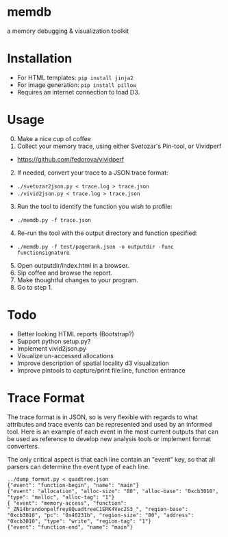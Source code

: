 memdb
=====

a memory debugging &amp; visualization toolkit

Installation
=====
 * For HTML templates: `pip install jinja2`
 * For image generation: `pip install pillow`
 * Requires an internet connection to load D3.

Usage
=====
0. Make a nice cup of coffee
1. Collect your memory trace, using either Svetozar's Pin-tool, or Vividperf
 * https://github.com/fedorova/vividperf
2. If needed, convert your trace to a JSON trace format:
 * `./svetozar2json.py < trace.log > trace.json`
 * `./vivid2json.py < trace.log > trace.json`
3. Run the tool to identify the function you wish to profile: 
 * `./memdb.py -f trace.json`
4. Re-run the tool with the output directory and function specified: 
 * `./memdb.py -f test/pagerank.json -o outputdir -func functionsignature`
5. Open outputdir/index.html in a browser.
6. Sip coffee and browse the report.
7. Make thoughtful changes to your program.
8. Go to step 1.

Todo
====
 * Better looking HTML reports (Bootstrap?)
 * Support python setup.py?
 * Implement vivid2json.py
 * Visualize un-accessed allocations
 * Improve description of spatial locality d3 visualization
 * Improve pintools to capture/print file:line, function entrance


Trace Format
====
The trace format is in JSON, so is very flexible with regards to what attributes and trace events can be represented and used by an informed tool. Here is an example of each event in the most current outputs that can be used as reference to develop new analysis tools or implement format converters.

The only critical aspect is that each line contain an "event" key, so that all parsers can determine the event type of each line.
```
../dump_format.py < quadtree.json 
{"event": "function-begin", "name": "main"}
{"event": "allocation", "alloc-size": "80", "alloc-base": "0xcb3010", "type": "malloc", "alloc-tag": "1"}
{ "event": "memory-access", "function": "_ZN14brandonpelfrey8QuadtreeC1ERK4Vec2S3_", "region-base": "0xcb3010", "pc": "0x40231b", "region-size": "80", "address": "0xcb3010", "type": "write", "region-tag": "1"}
{"event": "function-end", "name": "main"}

```